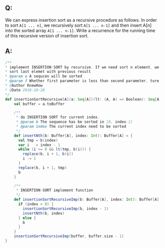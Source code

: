 
## Q:
We can express insertion sort as a recursive procedure as follows. In order to sort `A[1 ... n]`, we recursively sort `A[1 ... n-1]` and then insert A[n] into the sorted array `A[1 ... n-1]`. Write a recurrence for the running time of this recursive version of insertion sort.
## A:
```Scala
/**
* implement INSERTION-SORT by recursive. If we need sort n element, we can sort n-1 at first, then
* sort last elemet with previous result
* @param a A sequcen will be sorted
* @param f Whether first parameter is less than second parameter, ture is yes, otherwise is no
* @Author KnewHow
* @Date 2018-10-28
*/
def insertionSortRecursive[A](a: Seq[A])(lt: (A, A) => Boolean): Seq[A] = {
    val buffer = a.toBuffer

    /**
     * do INSERTION-SORT for current index.
     * @param b The sequence has be sorted in [0, index-1]
     * @param index The current index need to be sorted
     */
    def insertNth(b: Buffer[A], index: Int): Buffer[A] = {
      val tmp = b(index)
      var i   = index - 1
      while (i >= 0 && lt(tmp, b(i))) {
        replace(b, i + 1, b(i))
        i -= 1
      }
      replace(b, i + 1, tmp)
      b
    }

    /**
     * INSERTION-SORT implement function
     */
    def insertionSortRecursiveImp(b: Buffer[A], index: Int): Buffer[A] = {
      if (index > 0) {
        insertionSortRecursiveImp(b, index - 1)
        insertNth(b, index)
      } else {
        b
      }
    }
    insertionSortRecursiveImp(buffer, buffer.size - 1)
}
```
